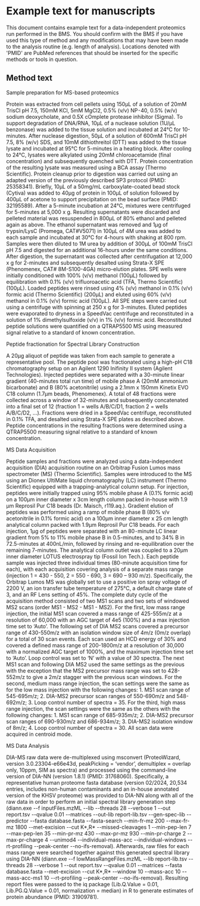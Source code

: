 # Example text for manuscripts <!-- omit in toc -->

This document contains example text for a data-independent proteomics run performed in the BMS. You should confirm with the BMS if you have used this type of method and any modifications that may have been made to the analysis routine (e.g. length of analysis). Locations denoted with 'PMID' are PubMed references that should be inserted for the specific methods or tools in question. 

## Method text

Sample preparation for MS-based proteomics

Protein was extracted from cell pellets using 150μL of a solution of 20mM TrisCl pH 7.5, 150mM KCl, 5mM MgCl2, 0.5% (v/v) NP⁃40, 0.5% (w/v) sodium deoxycholate, and 0.5X cOmplete protease inhibitor (Sigma). To support degradation of DNA/RNA, 10μL of a nuclease solution (1U/μL benzonase) was added to the tissue solution and incubated at 24°C for 10-minutes. After nuclease digestion, 50μL of a solution of 600mM TrisCl pH 7.5, 8% (w/v) SDS, and 10mM dithiothreitol (DTT) was added to the tissue lysate and incubated at 95°C for 5-minutes in a heating block. After cooling to 24°C, lysates were alkylated using 20mM chloroacetamide (final concentration) and subsequently quenched with DTT. Protein concentration of the resulting lysate was measured using a BCA assay (Thermo Scientific). Protein cleanup prior to digestion was carried out using an adapted version of the previously described SP3 protocol (PMID: 25358341). Briefly, 10μL of a 50mg/mL carboxylate-coated bead stock (Cytiva) was added to 40μg of protein in 100μL of solution followed by 400μL of acetone to support precipitation on the bead surface (PMID: 32195589). After a 5-minute incubation at 24°C, mixtures were centrifuged for 5-minutes at 5,000 x g. Resulting supernatants were discarded and pelleted material was resuspended in 800μL of 80% ethanol and pelleted again as above. The ethanol supernatant was removed and 1μg of trypsin/LysC (Promega, CAT#V5071) in 100μL of 4M urea was added to each sample and incubated at 30°C for 4-hours with shaking at 800 rpm. Samples were then diluted to 1M urea by addition of 300μL of 100mM TrisCl pH 7.5 and digested for an additional 16-hours under the same conditions. After digestion, the supernatant was collected after centrifugation at 12,000 x g for 2-minutes and subsequently desalted using Strata-X SPE (Phenomenex, CAT# 8M-S100-4GA) micro-elution plates. SPE wells were initially conditioned with 100% (v/v) methanol (100μL) followed by equilibration with 0.1% (v/v) trifluoroacetic acid (TFA, Thermo Scientific) (100μL). Loaded peptides were rinsed using 4% (v/v) methanol in 0.1% (v/v) formic acid (Thermo Scientific) (200μL) and eluted using 60% (v/v) methanol in 0.1% (v/v) formic acid (100μL). All SPE steps were carried out using a centrifuge with spinning at 250 x g for 3-minutes. Eluted peptides were evaporated to dryness in a SpeedVac centrifuge and reconstituted in a solution of 1% dimethylsulfoxide (v/v) in 1% (v/v) formic acid. Reconstituted peptide solutions were quantified on a QTRAP5500 MS using measured signal relative to a standard of known concentration. 

Peptide fractionation for Spectral Library Construction 

A 20μg aliquot of peptide was taken from each sample to generate a representative pool. The peptide pool was fractionated using a high-pH C18 chromatography setup on an Agilent 1290 Inifinity II system (Agilent Technologies). Injected peptides were separated with a 30-minute linear gradient (40-minutes total run time) of mobile phase A (20mM ammonium bicarbonate) and B (80% acetonitrile) using a 2.1mm x 150mm Kinetix EVO C18 column (1.7μm beads, Phenomenex). A total of 48 fractions were collected across a window of 32-minutes and subsequently concatenated into a final set of 12 (fraction 1 = wells A/B/C/D1, fraction 2 = wells A/B/C/D2, …). Fractions were dried in a SpeedVac centrifuge, reconstituted in 0.1% TFA, and desalted using Strata-X SPE plates as described above. Peptide concentrations in the resulting fractions were determined using a QTRAP5500 measuring signal relative to a standard of known concentration. 

MS Data Acquisition 

Peptide samples and fractions were analyzed using a data-independent acquisition (DIA) acquisition routine on an Orbitrap Fusion Lumos mass spectrometer (MS) (Thermo Scientific). Samples were introduced to the MS using an Dionex UltiMate liquid chromatography (LC) instrument (Thermo Scientific) equipped with a trapping-analytical column setup. For injection, peptides were initially trapped using 95% mobile phase A (0.1% formic acid) on a 100μm inner diameter x 3cm length column packed in-house with 1.9 μm Reprosil Pur C18 beads (Dr. Maisch, r119.aq.). Gradient elution of peptides was performed using a ramp of mobile phase B (80% v/v acetonitrile in 0.1% formic acid) on a 100μm inner diameter x 25 cm length analytical column packed with 1.9μm Reprosil Pur C18 beads. For each injection, 1μg of peptides were separated with an 80⁃minute LC linear gradient from 5% to 11% mobile phase B in 0.5-minutes, and to 34% B in 72.5-minutes at 400nL/min, followed by rinsing and re-equilibration over the remaining 7-minutes. The analytical column outlet was coupled to a 20μm inner diameter LOTUS electrospray tip (Fossil Ion Tech.). Each peptide sample was injected three individual times (80-minute acquisition time for each), with each acquisition covering analysis of a separate mass range (injection 1 = 430 - 550, 2 = 550 - 690, 3 = 690 – 930 m/z). Specifically, the Orbitrap Lumos MS was globally set to use a positive ion spray voltage of 2200 V, an ion transfer tube temperature of 275°C, a default charge state of 3, and an RF Lens setting of 45%. The complete duty cycle of the acquisition method consisted of two MS1 scans and two sets of windowed MS2 scans (order MS1 - MS2 - MS1 - MS2). For the first, low mass range injection, the initial MS1 scan covered a mass range of 425-555m/z at a resolution of 60,000 with an AGC target of 4e5 (100%) and a max injection time set to ‘Auto’. The following set of DIA MS2 scans covered a precursor range of 430-550m/z with an isolation window size of 4m/z (0m/z overlap) for a total of 30 scan events. Each scan used an HCD energy of 30% and covered a defined mass range of 200-1800m/z at a resolution of 30,000 with a normalized AGC target of 1000%, and the maximum injection time set to ‘Auto’. Loop control was set to ‘N’ with a value of 30 spectra. The next MS1 scan and following DIA MS2 used the same settings as the previous with the exception that the MS2 precursor mass range was set to 428-552m/z to give a 2m/z stagger with the previous scan windows. For the second, medium mass range injection, the scan settings were the same as for the low mass injection with the following changes: 1. MS1 scan range of 545-695m/z; 2. DIA-MS2 precursor scan ranges of 550-690m/z and 548-692m/z; 3. Loop control number of spectra = 35. For the third, high mass range injection, the scan settings were the same as the others with the following changes: 1. MS1 scan range of 685-935m/z; 2. DIA-MS2 precursor scan ranges of 690-930m/z and 686-934m/z; 3. DIA-MS2 isolation window of 8m/z; 4. Loop control number of spectra = 30. All scan data were acquired in centroid mode.

MS Data Analysis

DIA-MS raw data were de-multiplexed using msconvert (ProteoWizard, version 3.0.23304-e66e43d, peakPicking = ‘vendor’, demultiplex = overlap only, 10ppm, SIM as spectra) and processed using the command-line version of DIA-NN (version 1.8.1) (PMID: 31768060). Specifically, a representative human proteome fasta database (version 02/2024, 20,534 entries, includes non-human contaminants and an in-house annotated version of the KHSV proteome) was provided to DIA-NN along with all of the raw data in order to perform an initial spectral library generation step (diann.exe --f inputFiles.mzML --lib  --threads 28 --verbose 1 --out report.tsv --qvalue 0.01 --matrices --out-lib report-lib.tsv --gen-spec-lib --predictor --fasta database.fasta --fasta-search --min-fr-mz 200 --max-fr-mz 1800 --met-excision --cut K*,R* --missed-cleavages 1 --min-pep-len 7 --max-pep-len 35 --min-pr-mz 430 --max-pr-mz 930 --min-pr-charge 2 --max-pr-charge 4 --unimod4 --individual-mass-acc --individual-windows --rt-profiling --peak-center --no-ifs-removal). Afterwards, raw files for each mass range were searched together against this generated spectral library using DIA-NN (diann.exe --f lowMassRangeFiles.mzML  --lib report-lib.tsv --threads 28 --verbose 1 --out report.tsv --qvalue 0.01 --matrices --fasta database.fasta --met-excision --cut K*,R* --window 10 --mass-acc 10 --mass-acc-ms1 10 --rt-profiling --peak-center --no-ifs-removal). Resulting report files were passed to the iq package (Lib.Q.Value = 0.01, Lib.PG.Q.Value = 0.01, normalization = median) in R to generate estimates of protein abundance (PMID: 31909781). 
